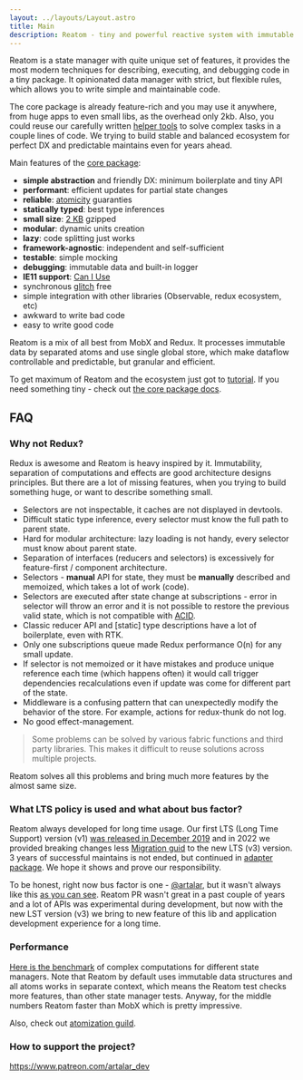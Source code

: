 ```yaml
---
layout: ../layouts/Layout.astro
title: Main
description: Reatom - tiny and powerful reactive system with immutable nature
---
```


Reatom is a state manager with quite unique set of features, it provides the most modern techniques for describing, executing, and debugging code in a tiny package. It opinionated data manager with strict, but flexible rules, which allows you to write simple and maintainable code.

The core package is already feature-rich and you may use it anywhere, from huge apps to even small libs, as the overhead only 2kb. Also, you could reuse our carefully written [helper tools](https://www.reatom.dev/packages/framework) to solve complex tasks in a couple lines of code. We trying to build stable and balanced ecosystem for perfect DX and predictable maintains even for years ahead.

Main features of the [core package](https://www.reatom.dev/packages/core):

- **simple abstraction** and friendly DX: minimum boilerplate and tiny API
- **performant**: efficient updates for partial state changes
- **reliable**: [atomicity](<https://en.wikipedia.org/wiki/Atomicity_(database_systems)>) guaranties
- **statically typed**: best type inferences
- **small size**: [2 KB](https://bundlejs.com/?q=%40reatom%2Fcore%40alpha) gzipped
- **modular**: dynamic units creation
- **lazy**: code splitting just works
- **framework-agnostic**: independent and self-sufficient
- **testable**: simple mocking
- **debugging**: immutable data and built-in logger
- **IE11 support**: [Can I Use](https://caniuse.com/?search=weakmap)
- synchronous [glitch](https://en.wikipedia.org/wiki/Reactive_programming#Glitches) free
- simple integration with other libraries (Observable, redux ecosystem, etc)
- awkward to write bad code
- easy to write good code

Reatom is a mix of all best from MobX and Redux. It processes immutable data by separated atoms and use single global store, which make dataflow controllable and predictable, but granular and efficient.

To get maximum of Reatom and the ecosystem just got to [tutorial](https://www.reatom.dev/tutorial). If you need something tiny - check out [the core package docs](https://reatom.dev/packages/core).

## FAQ

### Why not Redux?

Redux is awesome and Reatom is heavy inspired by it. Immutability, separation of computations and effects are good architecture designs principles. But there are a lot of missing features, when you trying to build something huge, or want to describe something small.

- Selectors are not inspectable, it caches are not displayed in devtools.
- Difficult static type inference, every selector must know the full path to parent state.
- Hard for modular architecture: lazy loading is not handy, every selector must know about parent state.
- Separation of interfaces (reducers and selectors) is excessively for feature-first / component architecture.
- Selectors - **manual** API for state, they must be **manually** described and memoized, which takes a lot of work (code).
- Selectors are executed after state change at subscriptions - error in selector will throw an error and it is not possible to restore the previous valid state, which is not compatible with [ACID](/general/what-is-state-manager#transaction).
- Classic reducer API and [static] type descriptions have a lot of boilerplate, even with RTK.
- Only one subscriptions queue made Redux performance O(n) for any small update.
- If selector is not memoized or it have mistakes and produce unique reference each time (which happens often) it would call trigger dependencies recalculations even if update was come for different part of the state.
- Middleware is a confusing pattern that can unexpectedly modify the behavior of the store. For example, actions for redux-thunk do not log.
- No good effect-management.

> Some problems can be solved by various fabric functions and third party libraries. This makes it difficult to reuse solutions across multiple projects.

Reatom solves all this problems and bring much more features by the almost same size.

### What LTS policy is used and what about bus factor?

Reatom always developed for long time usage. Our first LTS (Long Time Support) version (v1) [was released in December 2019](https://github.com/artalar/reatom/releases/tag/v1.0) and in 2022 we provided breaking changes less [Migration guid](https://www.reatom.dev/packages/core-v1#migration-guide) to the new LTS (v3) version. 3 years of successful maintains is not ended, but continued in [adapter package](https://www.reatom.dev/packages/core-v1). We hope it shows and prove our responsibility.

To be honest, right now bus factor is one - [@artalar](https://github.com/artalar/), but it wasn't always like this [as you can see](https://github.com/artalar/reatom/graphs/contributors). Reatom PR wasn't great in a past couple of years and a lot of APIs was experimental during development, but now with the new LST version (v3) we bring to new feature of this lib and application development experience for a long time.

### Performance

[Here is the benchmark](https://github.com/artalar/reactive-computed-bench) of complex computations for different state managers. Note that Reatom by default uses immutable data structures and all atoms works in separate context, which means the Reatom test checks more features, than other state manager tests. Anyway, for the middle numbers Reatom faster than MobX which is pretty impressive.

Also, check out [atomization guild](https://www.reatom.dev/guides/atomization).

### How to support the project?

https://www.patreon.com/artalar_dev
